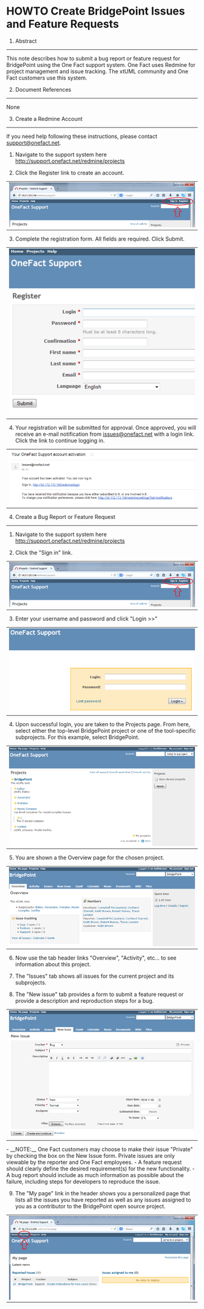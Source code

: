 # HOWTO Create BridgePoint Issues and Feature Requests

1. Abstract
-----------
This note describes how to submit a bug report or feature request for BridgePoint using the One Fact support system.  One Fact
uses Redmine for project management and issue tracking.  The xtUML community and One Fact customers use this system.

2. Document References
----------------------
None

3. Create a Redmine Account
-------------
If you need help following these instructions, please contact support@onefact.net.

1.  Navigate to the support system here http://support.onefact.net/redmine/projects

2.  Click the Register link to create an account.
<table><tr><td>
<img src="images/register_sign_in.png">
</td></tr></table>

3.  Complete the registration form.  All fields are required. Click Submit.
<table><tr><td>
<img src="images/registration_form.png">
</td></tr></table>

4. Your registration will be submitted for approval.  Once approved, you will receive an e-mail notification from issues@onefact.net with a login link. Click the link to continue logging in.
<table><tr><td>
<img src="images/approved_activation.png">
</td></tr></table>

4. Create a Bug Report or Feature Request
-------------
1.  Navigate to the support system here http://support.onefact.net/redmine/projects

2.  Click the "Sign in" link.
<table><tr><td>
<img src="images/register_sign_in.png">
</td></tr></table>

3. Enter your username and password and click "Login >>"
<table><tr><td>
<img src="images/login.png">
</td></tr></table>

4. Upon successful login, you are taken to the Projects page. From here, select either the top-level BridgePoint project or one of the tool-specific subprojects.  For this example, select BridgePoint.
<table><tr><td>
<img src="images/projects_page.png">
</td></tr></table>

5. You are shown a the Overview page for the chosen project.
<table><tr><td>
<img src="images/BridgePoint_project.png">
</td></tr></table>

6. Now use the tab header links "Overview", "Activity", etc... to see information about this project.

7. The "Issues" tab shows all issues for the current project and its subprojects.

8. The "New issue" tab provides a form to submit a feature request or provide a description and reproduction steps for a bug.
<table><tr><td>
<img src="images/new_issue.png">
</td></tr></table>
  - __NOTE:__ One Fact customers may choose to make their issue "Private" by checking the box on the New Issue form.  Private issues are only viewable by the reporter and One Fact employees.
  - A feature request should clearly define the desired requirement(s) for the new functionality.
  - A bug report should include as much information as possible about the failure, including steps for developers to reproduce the issue.

9. The "My page" link in the header shows you a personalized page that lists all the issues you have reported as well as any issues assigned to you as a contributor to the BridgePoint open source project.
<table><tr><td>
<img src="images/my_page.png">
</td></tr></table>
